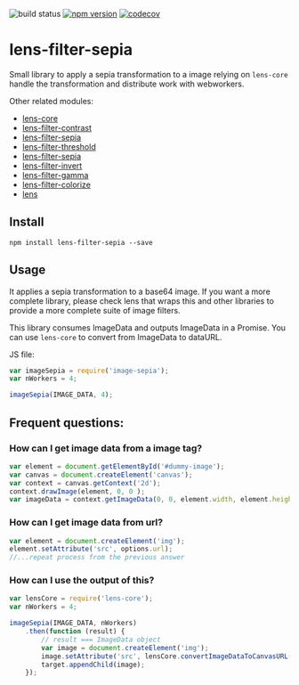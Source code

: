 ![build status](https://travis-ci.org/canastro/lens-filter-sepia.svg?branch=master)
[![npm version](https://badge.fury.io/js/lens-filter-sepia.svg)](https://badge.fury.io/js/lens-filter-sepia)
[![codecov](https://codecov.io/gh/canastro/lens-filter-sepia/branch/master/graph/badge.svg)](https://codecov.io/gh/canastro/lens-filter-sepia)

# lens-filter-sepia

Small library to apply a sepia transformation to a image relying on `lens-core` handle the transformation and distribute work with webworkers.

Other related modules:
* [lens-core](https://www.npmjs.com/package/lens-core)
* [lens-filter-contrast](https://www.npmjs.com/package/lens-filter-contrast)
* [lens-filter-sepia](https://www.npmjs.com/package/lens-filter-sepia)
* [lens-filter-threshold](https://www.npmjs.com/package/lens-filter-threshold)
* [lens-filter-sepia](https://www.npmjs.com/package/lens-filter-sepia)
* [lens-filter-invert](https://www.npmjs.com/package/lens-filter-invert)
* [lens-filter-gamma](https://www.npmjs.com/package/lens-filter-gamma)
* [lens-filter-colorize](https://www.npmjs.com/package/lens-filter-colorize)
* [lens](https://www.npmjs.com/package/lens)

## Install

```
npm install lens-filter-sepia --save
```

## Usage
It applies a sepia transformation to a base64 image. If you want a more complete library, please check lens that wraps this and other libraries to provide a more complete suite of image filters.

This library consumes ImageData and outputs ImageData in a Promise. You can use `lens-core` to convert from ImageData to dataURL.

JS file:
```js
var imageSepia = require('image-sepia');
var nWorkers = 4;

imageSepia(IMAGE_DATA, 4);
```

## Frequent questions:
### How can I get image data from a image tag?

```js
var element = document.getElementById('#dummy-image');
var canvas = document.createElement('canvas');
var context = canvas.getContext('2d');
context.drawImage(element, 0, 0 );
var imageData = context.getImageData(0, 0, element.width, element.height);
```

### How can I get image data from url?

```js
var element = document.createElement('img');
element.setAttribute('src', options.url);
//...repeat process from the previous answer
```

### How can I use the output of this?

```js
var lensCore = require('lens-core');
var nWorkers = 4;

imageSepia(IMAGE_DATA, nWorkers)
    .then(function (result) {
        // result === ImageData object
        var image = document.createElement('img');
        image.setAttribute('src', lensCore.convertImageDataToCanvasURL(imageData));
        target.appendChild(image);
    });
```
